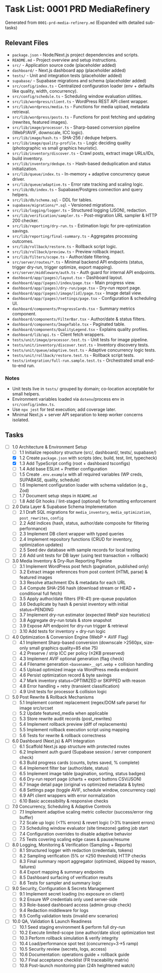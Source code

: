# Task List: 0001 PRD MediaRefinery

Generated from `0001-prd-media-refinery.md` (Expanded with detailed sub-tasks)

## Relevant Files

- `package.json` - Node/Next.js project dependencies and scripts.
- `README.md` - Project overview and setup instructions.
 - `src/` - Application source code (placeholder added)
 - `dashboard/` - Next.js dashboard app (placeholder added)
 - `tests/` - Unit and integration tests (placeholder added)
 - `supabase/` - Supabase migrations and schema (placeholder added)
- `src/config/index.ts` - Centralized configuration loader (env + defaults like quality, width, concurrency).
- `src/config/schedule.ts` - Scheduling window evaluation utilities.
- `src/lib/wordpress/client.ts` - WordPress REST API client wrapper.
- `src/lib/wordpress/media.ts` - Functions for media upload, metadata retrieval.
- `src/lib/wordpress/posts.ts` - Functions for post fetching and updating (rewrites, featured images).
- `src/lib/image/processor.ts` - Sharp-based conversion pipeline (WebP/AVIF, downscale, ICC logic).
- `src/lib/image/hash.ts` - SHA-256 / dedupe helpers.
- `src/lib/image/quality-profile.ts` - Logic deciding quality (photographic vs small graphics heuristic).
- `src/lib/inventory/discover.ts` - Crawl posts, extract image URLs/IDs, build inventory.
- `src/lib/inventory/dedupe.ts` - Hash-based deduplication and status initialization.
- `src/lib/queue/index.ts` - In-memory + adaptive concurrency queue driver.
- `src/lib/queue/adaptive.ts` - Error rate tracking and scaling logic.
- `src/lib/db/index.ts` - Supabase/Postgres connection and query helpers.
- `src/lib/db/schema.sql` - DDL for tables.
- `supabase/migrations/*.sql` - Versioned migrations.
- `src/lib/logging/logger.ts` - Structured logging (JSON), redaction.
- `src/lib/verification/sampler.ts` - Post-migration URL sampler & HTTP 200 checker.
- `src/lib/reporting/dry-run.ts` - Estimation logic for pre-optimization savings.
- `src/lib/reporting/final-summary.ts` - Aggregates processing outcomes.
- `src/lib/rollback/restore.ts` - Rollback script logic.
- `src/lib/rollback/preview.ts` - Preview rollback impact.
- `src/lib/filters/scope.ts` - Author/date filtering.
- `src/server/routes/*.ts` - Minimal backend API endpoints (status, trigger dry-run, trigger optimize, export mapping).
- `src/server/middleware/auth.ts` - Auth guard for internal API endpoints.
- `dashboard/app/(pages)/layout.tsx` - Dashboard layout.
- `dashboard/app/(pages)/index/page.tsx` - Main progress view.
- `dashboard/app/(pages)/dry-run/page.tsx` - Dry-run report page.
- `dashboard/app/(pages)/image/[id]/page.tsx` - Image detail view.
- `dashboard/app/(pages)/settings/page.tsx` - Configuration & scheduling UI.
- `dashboard/components/ProgressCards.tsx` - Summary metrics component.
- `dashboard/components/FilterBar.tsx` - Author/date & status filters.
- `dashboard/components/ImageTable.tsx` - Paginated table.
- `dashboard/components/QualityLegend.tsx` - Explains quality profiles.
- `dashboard/lib/api.ts` - Client fetch wrappers.
- `tests/unit/image/processor.test.ts` - Unit tests for image pipeline.
- `tests/unit/inventory/discover.test.ts` - Inventory discovery tests.
- `tests/unit/queue/adaptive.test.ts` - Adaptive concurrency logic tests.
- `tests/unit/rollback/restore.test.ts` - Rollback script tests.
- `tests/integration/full-run.sample.test.ts` - Orchestrated small end-to-end run.

### Notes

- Unit tests live in `tests/` grouped by domain; co-location acceptable for small helpers.
- Environment variables loaded via `dotenv`/process env in `src/config/index.ts`.
- Use `npx jest` for test execution; add coverage later.
- Minimal Next.js + server API separation to keep worker concerns isolated.

## Tasks

- [ ] 1.0 Architecture & Environment Setup
	- [ ] 1.1 Initialize repository structure (src/, dashboard/, tests/, supabase/)
	- [x] 1.2 Create `package.json` with scripts (dev, build, test, lint, typecheck)
	- [x] 1.3 Add TypeScript config (root + dashboard tsconfigs)
	- [ ] 1.4 Add base ESLint + Prettier configuration
	- [ ] 1.5 Create `.env.example` with all required variables (WP creds, SUPABASE, quality, schedule)
	- [ ] 1.6 Implement configuration loader with schema validation (e.g., Zod)
	- [ ] 1.7 Document setup steps in `README.md`
	- [ ] 1.8 Add Git hooks / lint-staged (optional) for formatting enforcement

- [ ] 2.0 Data Layer & Supabase Schema Implementation
	- [ ] 2.1 Draft SQL migrations for `media_inventory`, `media_optimization`, `post_rewrites`, `config`
	- [ ] 2.2 Add indices (hash, status, author/date composite for filtering performance)
	- [ ] 2.3 Implement DB client wrapper with typed queries
	- [ ] 2.4 Implement repository functions (CRUD for inventory, optimization updates)
	- [ ] 2.5 Seed dev database with sample records for local testing
	- [ ] 2.6 Add unit tests for DB layer (using test transaction + rollback)

- [ ] 3.0 Media Inventory & Dry-Run Reporting Pipeline
	- [ ] 3.1 Implement WordPress post fetch (pagination, published only)
	- [ ] 3.2 Extract image references from post content (HTML parse) & featured images
	- [ ] 3.3 Resolve attachment IDs & metadata for each URL
	- [ ] 3.4 Compute SHA-256 hash (download stream or HEAD + conditional full fetch)
	- [ ] 3.5 Apply author/date filters (FR-41) pre-queue population
	- [ ] 3.6 Deduplicate by hash & persist inventory with initial status=PENDING
	- [ ] 3.7 Implement dry-run estimator (expected WebP size heuristics)
	- [ ] 3.8 Aggregate dry-run totals & store snapshot
	- [ ] 3.9 Expose API endpoint for dry-run trigger & retrieval
	- [ ] 3.10 Add tests for inventory + dry-run logic

- [ ] 4.0 Optimization & Conversion Engine (WebP + AVIF Flag)
	- [ ] 4.1 Implement Sharp-based conversion (downscale >2560px, size-only small graphics quality=85 else 75)
	- [ ] 4.2 Preserve / strip ICC per policy (≤2KB preserved)
	- [ ] 4.3 Implement AVIF optional generation (flag check)
	- [ ] 4.4 Filename generation `<basename>__opt.webp` + collision handling
	- [ ] 4.5 Upload optimized image via WordPress media endpoint
	- [ ] 4.6 Persist optimization record & byte savings
	- [ ] 4.7 Mark inventory status=OPTIMIZED or SKIPPED with reason
	- [ ] 4.8 Error handling + retry (transient classification)
	- [ ] 4.9 Unit tests for processor & collision logic

- [ ] 5.0 Post Rewrite & Rollback Mechanisms
	- [ ] 5.1 Implement content replacement (regex/DOM safe parse) for image src/srcset
	- [ ] 5.2 Update featured_media when applicable
	- [ ] 5.3 Store rewrite audit records (post_rewrites)
	- [ ] 5.4 Implement rollback preview (diff of replacements)
	- [ ] 5.5 Implement rollback execution script using mapping
	- [ ] 5.6 Tests for rewrite & rollback correctness

- [ ] 6.0 Dashboard (Next.js) & API Integration
	- [ ] 6.1 Scaffold Next.js app structure with protected routes
	- [ ] 6.2 Implement auth guard (Supabase session / server component check)
	- [ ] 6.3 Build progress cards (counts, bytes saved, % complete)
	- [ ] 6.4 Implement filter bar (author/date, status)
	- [ ] 6.5 Implement image table (pagination, sorting, status badges)
	- [ ] 6.6 Dry-run report page (charts + export buttons CSV/JSON)
	- [ ] 6.7 Image detail page (original vs optimized metadata & bytes)
	- [ ] 6.8 Settings page (toggle AVIF, schedule window, concurrency cap)
	- [ ] 6.9 API client wrappers with error normalization
	- [ ] 6.10 Basic accessibility & responsive checks

- [ ] 7.0 Concurrency, Scheduling & Adaptive Controls
	- [ ] 7.1 Implement adaptive scaling metric collector (success/error ring buffer)
	- [ ] 7.2 Scale up logic (<1% errors) & revert logic (>3% transient errors)
	- [ ] 7.3 Scheduling window evaluator (site timezone) gating job start
	- [ ] 7.4 Configuration overrides to disable adaptive behavior
	- [ ] 7.5 Tests covering scaling edge cases & pause/resume

- [ ] 8.0 Logging, Monitoring & Verification (Sampling + Reports)
	- [ ] 8.1 Structured logger with redaction (credentials, tokens)
	- [ ] 8.2 Sampling verification (5% or ≤250 threshold) HTTP checks
	- [ ] 8.3 Final summary report aggregator (optimized, skipped by reason, failures)
	- [ ] 8.4 Export mapping & summary endpoints
	- [ ] 8.5 Dashboard surfacing of verification results
	- [ ] 8.6 Tests for sampler and summary logic

- [ ] 9.0 Security, Configuration & Secrets Management
	- [ ] 9.1 Implement secret loading (no exposure on client)
	- [ ] 9.2 Ensure WP credentials only used server-side
	- [ ] 9.3 Role-based dashboard access (admin group check)
	- [ ] 9.4 Redaction middleware for logs
	- [ ] 9.5 Config validation tests (invalid env scenarios)

- [ ] 10.0 QA, Validation & Launch Readiness
	- [ ] 10.1 Seed staging environment & perform full dry-run
	- [ ] 10.2 Execute limited-scope (one author/date slice) optimization test
	- [ ] 10.3 Perform rollback simulation & verify integrity
	- [ ] 10.4 Load/performance spot test (concurrency=3→5 ramp)
	- [ ] 10.5 Security review (secrets, logs, access)
	- [ ] 10.6 Documentation: operations guide + rollback guide
	- [ ] 10.7 Final acceptance checklist (FR traceability matrix)
	- [ ] 10.8 Post-launch monitoring plan (24h heightened watch)

``` 
